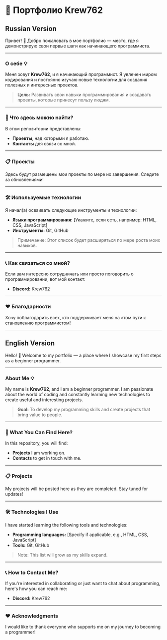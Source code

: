 # 🌟 Портфолио Krew762

## Russian Version

Привет! 👋 Добро пожаловать в мое портфолио — место, где я демонстрирую свои первые шаги как начинающего программиста.

---

### О себе 💡

Меня зовут **Krew762**, и я начинающий программист. Я увлечен миром кодирования и постоянно изучаю новые технологии для создания полезных и интересных проектов.

> **Цель:** Развивать свои навыки программирования и создавать проекты, которые принесут пользу людям.

---

### 🚀 Что здесь можно найти?

В этом репозитории представлены:

- **Проекты**, над которыми я работаю.
- **Контакты** для связи со мной.

---

### 📋 Проекты

Здесь будут размещены мои проекты по мере их завершения. Следите за обновлениями!

---

### 🛠️ Используемые технологии

Я начал(а) осваивать следующие инструменты и технологии:

- **Языки программирования:** [Укажите, если есть, например: HTML, CSS, JavaScript]
- **Инструменты:** Git, GitHub

> Примечание: Этот список будет расширяться по мере роста моих навыков.

---

### 📞 Как связаться со мной?

Если вам интересно сотрудничать или просто поговорить о программировании, вот мой контакт:

- **Discord:** Krew762

---

### ❤️ Благодарности

Хочу поблагодарить всех, кто поддерживает меня на этом пути к становлению программистом!

---

## English Version

Hello! 👋 Welcome to my portfolio — a place where I showcase my first steps as a beginner programmer.

---

### About Me 💡

My name is **Krew762**, and I am a beginner programmer. I am passionate about the world of coding and constantly learning new technologies to create useful and interesting projects.

> **Goal:** To develop my programming skills and create projects that bring value to people.

---

### 🚀 What You Can Find Here?

In this repository, you will find:

- **Projects** I am working on.
- **Contacts** to get in touch with me.

---

### 📋 Projects

My projects will be posted here as they are completed. Stay tuned for updates!

---

### 🛠️ Technologies I Use

I have started learning the following tools and technologies:

- **Programming languages:** [Specify if applicable, e.g., HTML, CSS, JavaScript]
- **Tools:** Git, GitHub

> Note: This list will grow as my skills expand.

---

### 📞 How to Contact Me?

If you're interested in collaborating or just want to chat about programming, here's how you can reach me:

- **Discord:** Krew762

---

### ❤️ Acknowledgments

I would like to thank everyone who supports me on my journey to becoming a programmer!
